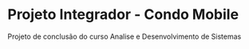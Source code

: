 # Projeto Integrador - Condo Mobile
Projeto de conclusão do curso Analise e Desenvolvimento de Sistemas